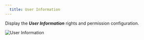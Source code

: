 ```yaml
---
  title: User Information
---
```

Display the ***User Information*** rights and permission configuration.  

![User Information](https://webdevolutions.azureedge.net/docs/en/server/ServerOp8021.png)

